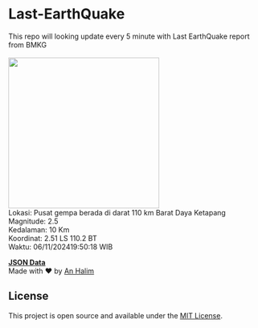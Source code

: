 # Last-EarthQuake
This repo will looking update every 5 minute with Last EarthQuake report from BMKG
<br>
<br>
<img src="https://static.bmkg.go.id/20241106195018.mmi.jpg" width="300"/>
<br>
Lokasi: Pusat gempa berada di darat 110 km Barat Daya Ketapang <br>
Magnitude: 2.5 <br>
Kedalaman: 10 Km <br>
Koordinat: 2.51 LS 110.2 BT <br>
Waktu: 06/11/202419:50:18 WIB <br>

<a href="./data/data.json">**JSON Data**</a>
<br>
Made with ❤️ by <a href="https://github.com/an-halim">An Halim</a>
## License

This project is open source and available under the [MIT License](LICENSE).
